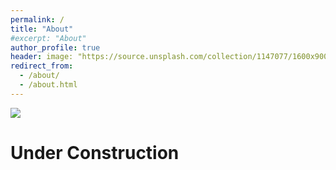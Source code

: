 ```yaml
---
permalink: /
title: "About"
#excerpt: "About"
author_profile: true
header: image: "https://source.unsplash.com/collection/1147077/1600x900"
redirect_from: 
  - /about/
  - /about.html
---
```


<!---
![under construction](https://upload.wikimedia.org/wikipedia/commons/d/d9/Under_construction_animated.gif) 
![welcome](https://images.unsplash.com/photo-1514580597161-eb1c0b1a7971?ixlib=rb-1.2.1&ixid=eyJhcHBfaWQiOjEyMDd9&auto=format&fit=crop&w=1490&q=80)
--->

<img src="https://source.unsplash.com/collection/1147077/1600x900">

# Under Construction
